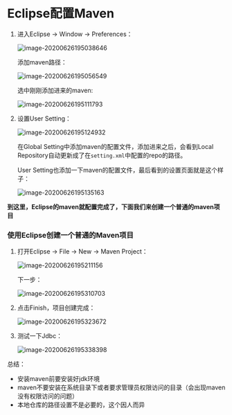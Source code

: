 # Eclipse配置Maven

1. 进入Eclipse -> Window -> Preferences：

   ![image-20200626195038646](https://images.shiguangping.com/imgs/20200626195038.png)

   添加maven路径：

   ![image-20200626195056549](https://images.shiguangping.com/imgs/20200626195056.png)

   选中刚刚添加进来的maven:

   ![image-20200626195111793](https://images.shiguangping.com/imgs/20200626195111.png)

2. 设置User Setting：

   ![image-20200626195124932](https://images.shiguangping.com/imgs/20200626195124.png)

   在Global Setting中添加maven的配置文件，添加进来之后，会看到Local Repository自动更新成了在`setting.xml`中配置的repo的路径。

   User Setting也添加一下maven的配置文件，最后看到的设置页面就是这个样子：

   ![image-20200626195135163](https://images.shiguangping.com/imgs/20200626195135.png)



**到这里，Eclipse的maven就配置完成了，下面我们来创建一个普通的maven项目**



### 使用Eclipse创建一个普通的Maven项目

1. 打开Eclipse -> File -> New -> Maven Project：

   ![image-20200626195211156](https://images.shiguangping.com/imgs/20200626195211.png)

   下一步：

   ![image-20200626195310703](https://images.shiguangping.com/imgs/20200626195310.png)

2. 点击Finish，项目创建完成：

   ![image-20200626195323672](https://images.shiguangping.com/imgs/20200626195323.png)

3. 测试一下Jdbc：

   ![image-20200626195338398](https://images.shiguangping.com/imgs/20200626195338.png)





总结：

- 安装maven前要安装好jdk环境
- maven不要安装在系统目录下或者要求管理员权限访问的目录（会出现maven没有权限访问的问题）
- 本地仓库的路径设置不是必要的，这个因人而异